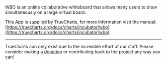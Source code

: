 WBO is an online collaborative whiteboard that allows many users to draw simultaneously on a large virtual board.

This App is supplied by TrueCharts, for more information visit the manual: [https://truecharts.org/docs/charts/incubator/wbo](https://truecharts.org/docs/charts/incubator/wbo)

---

TrueCharts can only exist due to the incredible effort of our staff.
Please consider making a [donation](https://truecharts.org/docs/about/sponsor) or contributing back to the project any way you can!
